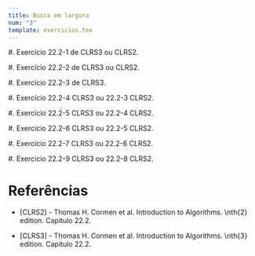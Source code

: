 ```yaml
---
title: Busca em largura
num: "3"
template: exercicios.tex
---
```


#.  Exercício 22.2-1 de CLRS3 ou CLRS2.

#.  Exercício 22.2-2 de CLRS3 ou CLRS2.

#.  Exercício 22.2-3 de CLRS3.

#.  Exercício 22.2-4 CLRS3 ou 22.2-3 CLRS2.

#.  Exercício 22.2-5 CLRS3 ou 22.2-4 CLRS2.

#.  Exercício 22.2-6 CLRS3 ou 22.2-5 CLRS2.

#.  Exercício 22.2-7 CLRS3 ou 22.2-6 CLRS2.

#.  Exercício 22.2-9 CLRS3 ou 22.2-8 CLRS2.


# Referências

-   [CLRS2] - Thomas H. Cormen et al. Introduction to Algorithms. \nth{2} edition. Capítulo 22.2.

-   [CLRS3] - Thomas H. Cormen et al. Introduction to Algorithms. \nth{3} edition. Capítulo 22.2.

<!-- vim: set spell spelllang=pt_br: -->
